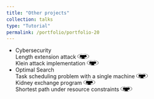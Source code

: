 ```yaml
---
title: "Other projects"
collection: talks
type: "Tutorial"
permalink: /portfolio/portfolio-20
---
```



* Cybersecurity \
    Length extension attack [<img src="/images/GitHub.png" alt="GitHub" width="30" height="13" />](https://github.com/b-ptiste/length_attack)\
    Klein attack implementation [<img src="/images/GitHub.png" alt="GitHub" width="30" height="13" />](https://github.com/b-ptiste/klein_attack)
* Optimal Search \
    Task scheduling problem with a single machine [<img src="/images/GitHub.png" alt="GitHub" width="30" height="13" />](https://github.com/b-ptiste/operational-reseach)\
    Kidney exchange program [<img src="/images/GitHub.png" alt="GitHub" width="30" height="13" />](https://github.com/b-ptiste/kidney-exchange)\
    Shortest path under resource constraints [<img src="/images/GitHub.png" alt="GitHub" width="30" height="13" />](https://github.com/b-ptiste/discret-optimization)

